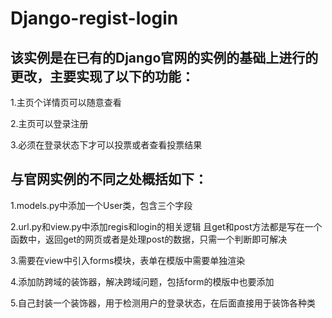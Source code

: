 # Django-regist-login
<h2>该实例是在已有的Django官网的实例的基础上进行的更改，主要实现了以下的功能：</h2>
<p>1.主页个详情页可以随意查看
<p>2.主页可以登录注册
<p>3.必须在登录状态下才可以投票或者查看投票结果
<h2>与官网实例的不同之处概括如下：</h2>
<p>1.models.py中添加一个User类，包含三个字段
<p>2.url.py和view.py中添加regis和login的相关逻辑  且get和post方法都是写在一个函数中，返回get的网页或者是处理post的数据，只需一个判断即可解决
<p>3.需要在view中引入forms模块，表单在模版中需要单独渲染
<p>4.添加防跨域的装饰器，解决跨域问题，包括form的模版中也要添加
<p>5.自己封装一个装饰器，用于检测用户的登录状态，在后面直接用于装饰各种类
